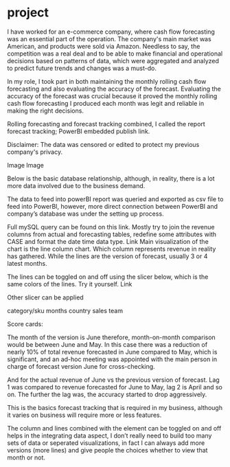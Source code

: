 # project

I have worked for an e-commerce company, where cash flow forecasting was an essential part of the operation. The company's main market was American, and products were sold via Amazon. Needless to say, the competition was a real deal and to be able to make financial and operational decisions based on patterns of data, which were aggregated and analyzed to predict future trends and changes was a must-do. 

In my role, I took part in both maintaining the monthly rolling cash flow forecasting and also evaluating the accuracy of the forecast. Evaluating the accuracy of the forecast was crucial because it proved the monthly rolling cash flow forecasting I produced each month was legit and reliable in making the right decisions.

Rolling forecasting and forecast tracking combined, I called the report forecast tracking; PowerBI embedded publish link.

Disclaimer: The data was censored or edited to protect my previous company's privacy.

Image
Image


Below is the basic database relationship, although, in reality, there is a lot more data involved due to the business demand. 

The data to feed into powerBI report was queried and exported as csv file to feed into PowerBI, however, more direct connection between PowerBI and company’s database was under the setting up process.

Full mySQL query can be found on this link. Mostly try to join the revenue columns from actual and forecasting tables, redefine some attributes with CASE and format the date time data type.
Link
Main visualization of the chart is the line column chart. Which column represents revenue in reality has gathered. While the lines are the version of forecast, usually 3 or 4 latest months.

The lines can be toggled on and off using the slicer below, which is the same colors of the lines. Try it yourself. Link

Other slicer can be applied 

category/sku
months
country
sales team




Score cards:

The month of the version is June therefore, month-on-month comparison would be between June and May. In this case there was a reduction of nearly 10% of total revenue forecasted in June compared to May, which is significant, and an ad-hoc meeting was appointed with the main person in charge of forecast version June for cross-checking. 

And for the actual revenue of June vs the previous version of forecast. Lag 1 was compared to revenue forecasted for June to May, lag 2 is April and so on. The further the lag was, the accuracy started to drop aggressively.  



This is the basics forecast tracking that is required in my business, although it varies on business will require more or less features. 

The column and lines combined with the element can be toggled on and off helps in the integrating data aspect, I don’t really need to build too many sets of data or seperated visualizations, in fact I can always add more versions (more lines) and give people the choices whether to view that month or not.
